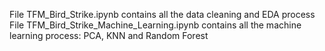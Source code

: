 File TFM_Bird_Strike.ipynb contains all the data cleaning and EDA process
File TFM_Bird_Strike_Machine_Learning.ipynb contains all the machine learning process: PCA, KNN and Random Forest
